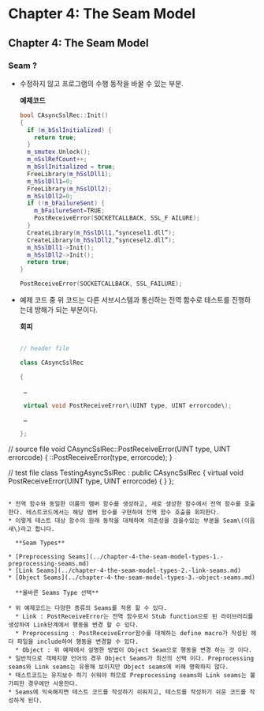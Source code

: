 # Chapter 4: The Seam Model

## Chapter 4: The Seam Model

### Seam ?

* 수정하지 않고 프로그램의 수행 동작을 바꿀 수 있는 부분.

  **예제코드**

  ```cpp
  bool CAsyncSslRec::Init()
  {
    if (m_bSslInitialized) {
      return true;
    }
    m_smutex.Unlock();
    m_nSslRefCount++;
    m_bSslInitialized = true;
    FreeLibrary(m_hSslDll1);
    m_hSslDll1=0;
    FreeLibrary(m_hSslDll2);
    m_hSslDll2=0;
    if (!m_bFailureSent) {
      m_bFailureSent=TRUE;
      PostReceiveError(SOCKETCALLBACK, SSL_F AILURE);
    }
    CreateLibrary(m_hSslDll1,“syncesel1.dll”);
    CreateLibrary(m_hSslDll2,“syncesel2.dll”);
    m_hSslDll1->Init();
    m_hSslDll2->Init();
    return true;
  }
  ```

  ```cpp
  PostReceiveError(SOCKETCALLBACK, SSL_FAILURE);
  ```

* 예제 코드 중 위 코드는 다른 서브시스템과 통신하는 전역 함수로 테스트를 진행하는데 방해가 되는 부분이다.

  **회피**

  ```c++

  // header file

  class CAsyncSslRec

  {

   …

   virtual void PostReceiveError\(UINT type, UINT errorcode\);

   …

  };

// source file void CAsyncSslRec::PostReceiveError\(UINT type, UINT errorcode\) { ::PostReceiveError\(type, errorcode\); }

// test file class TestingAsyncSslRec : public CAsyncSslRec { virtual void PostReceiveError\(UINT type, UINT errorcode\) { } };

```

* 전역 함수와 동일한 이름의 멤버 함수를 생성하고, 새로 생성한 함수에서 전역 함수를 호출한다. 테스트코드에서는 해당 멤버 함수를 구현하여 전역 함수 호출을 회피한다.
* 이렇게 테스트 대상 함수의 원래 동작을 대체하여 의존성을 끊을수있는 부분을 Seam\(이음새\)라고 합니다.

  **Seam Types**

* [Preprocessing Seams](../chapter-4-the-seam-model-types-1.-preprocessing-seams.md)
* [Link Seams](../chapter-4-the-seam-model-types-2.-link-seams.md)
* [Object Seams](../chapter-4-the-seam-model-types-3.-object-seams.md)

  **올바른 Seams Type 선택**

* 위 예제코드는 다양한 종류의 Seams를 적용 할 수 있다.
  * Link : PostReceiveError는 전역 함수로서 Stub function으로 된 라이브러리를 생성하여 Link단계에서 행동을 변경 할 수 있다.
  * Preprocessing : PostReceiveError함수를 대체하는 define macro가 작성된 헤더 파일을 include하여 행동을 변경할 수 있다.
  * Object : 위 예제에서 설명한 방법이 Object Seam으로 행동을 변경 하는 것 이다.
* 일반적으로 객체지향 언어의 경우 Object Seams가 최선의 선택 이다. Preprocessing seams와 Link seams는 유용해 보이지만 Object seams에 비해 명확하지 않다.
* 태스트코드는 유지보수 하기 쉬워야 하므로 Preprocessing seams와 Link seams는 불가피한 경우에만 사용한다.
* Seams에 익숙해지면 테스트 코드를 작성하기 쉬워지고, 테스트를 작성하기 쉬운 코드를 작성하게 된다.

